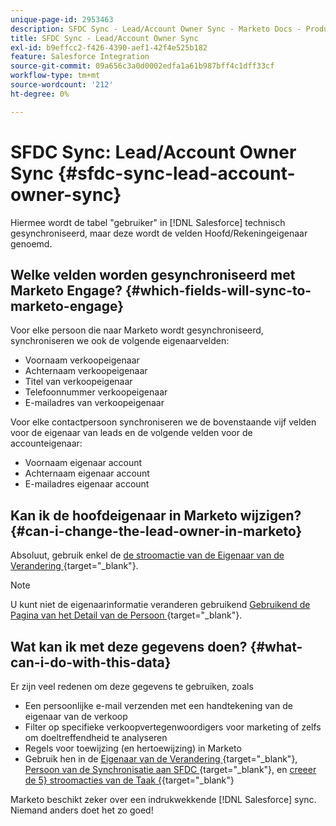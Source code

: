 ```yaml
---
unique-page-id: 2953463
description: SFDC Sync - Lead/Account Owner Sync - Marketo Docs - Productdocumentatie
title: SFDC Sync - Lead/Account Owner Sync
exl-id: b9effcc2-f426-4390-aef1-42f4e525b182
feature: Salesforce Integration
source-git-commit: 09a656c3a0d0002edfa1a61b987bff4c1dff33cf
workflow-type: tm+mt
source-wordcount: '212'
ht-degree: 0%

---
```


# SFDC Sync: Lead/Account Owner Sync {#sfdc-sync-lead-account-owner-sync}

Hiermee wordt de tabel &quot;gebruiker&quot; in [!DNL Salesforce] technisch gesynchroniseerd, maar deze wordt de velden Hoofd/Rekeningeigenaar genoemd.

## Welke velden worden gesynchroniseerd met Marketo Engage? {#which-fields-will-sync-to-marketo-engage}

Voor elke persoon die naar Marketo wordt gesynchroniseerd, synchroniseren we ook de volgende eigenaarvelden:

* Voornaam verkoopeigenaar
* Achternaam verkoopeigenaar
* Titel van verkoopeigenaar
* Telefoonnummer verkoopeigenaar
* E-mailadres van verkoopeigenaar

Voor elke contactpersoon synchroniseren we de bovenstaande vijf velden voor de eigenaar van leads en de volgende velden voor de accounteigenaar:

* Voornaam eigenaar account
* Achternaam eigenaar account
* E-mailadres eigenaar account

## Kan ik de hoofdeigenaar in Marketo wijzigen? {#can-i-change-the-lead-owner-in-marketo}

Absoluut, gebruik enkel de [ de stroomactie van de Eigenaar van de Verandering ](/help/marketo/product-docs/core-marketo-concepts/smart-campaigns/salesforce-flow-actions/change-owner.md){target="_blank"}.

>[!NOTE]
>
>U kunt niet de eigenaarinformatie veranderen gebruikend [ Gebruikend de Pagina van het Detail van de Persoon ](/help/marketo/product-docs/core-marketo-concepts/smart-lists-and-static-lists/managing-people-in-smart-lists/using-the-person-detail-page.md){target="_blank"}.

## Wat kan ik met deze gegevens doen? {#what-can-i-do-with-this-data}

Er zijn veel redenen om deze gegevens te gebruiken, zoals

* Een persoonlijke e-mail verzenden met een handtekening van de eigenaar van de verkoop
* Filter op specifieke verkoopvertegenwoordigers voor marketing of zelfs om doeltreffendheid te analyseren
* Regels voor toewijzing (en hertoewijzing) in Marketo
* Gebruik hen in de [ Eigenaar van de Verandering ](/help/marketo/product-docs/core-marketo-concepts/smart-campaigns/salesforce-flow-actions/change-owner.md){target="_blank"}, [ Persoon van de Synchronisatie aan SFDC ](/help/marketo/product-docs/core-marketo-concepts/smart-campaigns/salesforce-flow-actions/sync-person-to-sfdc.md){target="_blank"}, en [ creeer de 5&rbrace; stroomacties van de Taak &lbrace;](/help/marketo/product-docs/core-marketo-concepts/smart-campaigns/salesforce-flow-actions/create-task.md){target="_blank"}

Marketo beschikt zeker over een indrukwekkende [!DNL Salesforce] sync. Niemand anders doet het zo goed!
